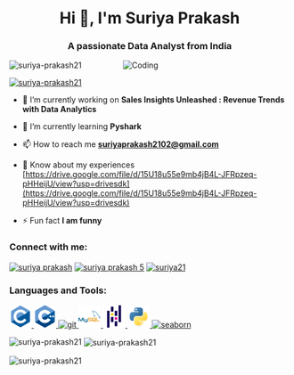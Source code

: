 <h1 align="center">Hi 👋, I'm Suriya Prakash</h1>
<h3 align="center">A passionate Data Analyst from India</h3>
<img align="right" alt="Coding" width="300" src="https://camo.githubusercontent.com/2366b34bb903c09617990fb5fff4622f3e941349e846ddb7e73df872a9d21233/68747470733a2f2f63646e2e6472696262626c652e636f6d2f75736572732f3733303730332f73637265656e73686f74732f363538313234332f6176656e746f2e676966">
<p align="left"> <img src="https://komarev.com/ghpvc/?username=suriya-prakash21&label=Profile%20views&color=0e75b6&style=flat" alt="suriya-prakash21" /> </p>

<p align="left"> <a href="https://github.com/ryo-ma/github-profile-trophy"><img src="https://github-profile-trophy.vercel.app/?username=suriya-prakash21" alt="suriya-prakash21" /></a> </p>

- 🔭 I’m currently working on **Sales Insights Unleashed : Revenue Trends with Data Analytics**

- 🌱 I’m currently learning **Pyshark**

- 📫 How to reach me **suriyaprakash2102@gmail.com**

- 📄 Know about my experiences [https://drive.google.com/file/d/15U18u55e9mb4jB4L-JFRpzeq-pHHeijU/view?usp=drivesdk](https://drive.google.com/file/d/15U18u55e9mb4jB4L-JFRpzeq-pHHeijU/view?usp=drivesdk)

- ⚡ Fun fact **I am funny**

<h3 align="left">Connect with me:</h3>
<p align="left">
<a href="https://linkedin.com/in/suriya prakash" target="blank"><img align="center" src="https://raw.githubusercontent.com/rahuldkjain/github-profile-readme-generator/master/src/images/icons/Social/linked-in-alt.svg" alt="suriya prakash" height="30" width="40" /></a>
<a href="https://kaggle.com/suriya prakash 5" target="blank"><img align="center" src="https://raw.githubusercontent.com/rahuldkjain/github-profile-readme-generator/master/src/images/icons/Social/kaggle.svg" alt="suriya prakash 5" height="30" width="40" /></a>
<a href="https://instagram.com/suriya21" target="blank"><img align="center" src="https://raw.githubusercontent.com/rahuldkjain/github-profile-readme-generator/master/src/images/icons/Social/instagram.svg" alt="suriya21" height="30" width="40" /></a>
</p>

<h3 align="left">Languages and Tools:</h3>
<p align="left"> <a href="https://www.cprogramming.com/" target="_blank" rel="noreferrer"> <img src="https://raw.githubusercontent.com/devicons/devicon/master/icons/c/c-original.svg" alt="c" width="40" height="40"/> </a> <a href="https://www.w3schools.com/cpp/" target="_blank" rel="noreferrer"> <img src="https://raw.githubusercontent.com/devicons/devicon/master/icons/cplusplus/cplusplus-original.svg" alt="cplusplus" width="40" height="40"/> </a> <a href="https://git-scm.com/" target="_blank" rel="noreferrer"> <img src="https://www.vectorlogo.zone/logos/git-scm/git-scm-icon.svg" alt="git" width="40" height="40"/> </a> <a href="https://www.mysql.com/" target="_blank" rel="noreferrer"> <img src="https://raw.githubusercontent.com/devicons/devicon/master/icons/mysql/mysql-original-wordmark.svg" alt="mysql" width="40" height="40"/> </a> <a href="https://pandas.pydata.org/" target="_blank" rel="noreferrer"> <img src="https://raw.githubusercontent.com/devicons/devicon/2ae2a900d2f041da66e950e4d48052658d850630/icons/pandas/pandas-original.svg" alt="pandas" width="40" height="40"/> </a> <a href="https://www.python.org" target="_blank" rel="noreferrer"> <img src="https://raw.githubusercontent.com/devicons/devicon/master/icons/python/python-original.svg" alt="python" width="40" height="40"/> </a> <a href="https://seaborn.pydata.org/" target="_blank" rel="noreferrer"> <img src="https://seaborn.pydata.org/_images/logo-mark-lightbg.svg" alt="seaborn" width="40" height="40"/> </a> </p>

<p><img align="left" src="https://github-readme-stats.vercel.app/api/top-langs?username=suriya-prakash21&show_icons=true&locale=en&layout=compact" alt="suriya-prakash21" /></p>

<p>&nbsp;<img align="center" src="https://github-readme-stats.vercel.app/api?username=suriya-prakash21&show_icons=true&locale=en" alt="suriya-prakash21" /></p>

<p><img align="center" src="https://github-readme-streak-stats.herokuapp.com/?user=suriya-prakash21&" alt="suriya-prakash21" /></p>
